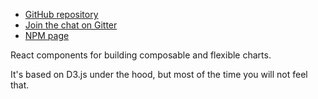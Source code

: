 - [GitHub repository](https://github.com/RumbleInc/rumble-js-charts)
- [Join the chat on Gitter](https://gitter.im/RumbleInc/rumble-js-charts?utm_source=badge&utm_medium=badge&utm_campaign=pr-badge&utm_content=badge)
- [NPM page](https://www.npmjs.com/package/rumble-charts)

React components for building composable and flexible charts. 

It's based on D3.js under the hood, but most of the time you will not feel that.
